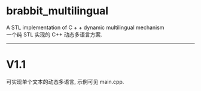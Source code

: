 # brabbit_multilingual
A STL implementation of C + + dynamic multilingual mechanism  
一个纯 STL 实现的 C++ 动态多语言方案.

---

# V1.1

可实现单个文本的动态多语言, 示例可见 main.cpp.